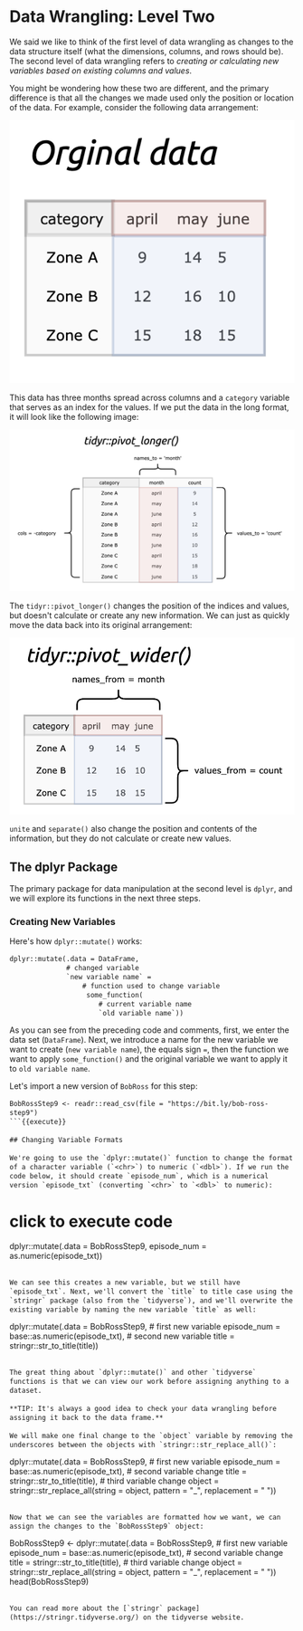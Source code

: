 # Data Wrangling: Level Two

We said we like to think of the first level of data wrangling as changes to the data structure itself (what the dimensions, columns, and rows should be). The second level of data wrangling refers to *creating or calculating new variables based on existing columns and values*.

You might be wondering how these two are different, and the primary difference is that all the changes we made used only the position or location of the data. For example, consider the following data arrangement:

![](https://github.com/mjfrigaard/katacoda-scenarios/blob/master/figs/03-original-data.png?raw=true)

This data has three months spread across columns and a `category` variable that serves as an index for the values. If we put the data in the long format, it will look like the following image:

![](https://github.com/mjfrigaard/katacoda-scenarios/blob/master/figs/04-pivot-longer.png?raw=true)

The `tidyr::pivot_longer()` changes the position of the indices and values, but doesn't calculate or create any new information. We can just as quickly move the data back into its original arrangement:

![](https://github.com/mjfrigaard/katacoda-scenarios/blob/master/figs/05-pivot-wider.png?raw=true)

`unite` and `separate()` also change the position and contents of the information, but they do not calculate or create new values.

## The dplyr Package

The primary package for data manipulation at the second level is `dplyr`, and we will explore its functions in the next three steps.

### Creating New Variables

Here's how `dplyr::mutate()` works:

```
dplyr::mutate(.data = DataFrame,
              # changed variable
              `new variable name` =
                  # function used to change variable
                   some_function(
                      # current variable name
                      `old variable name`))
```

As you can see from the preceding code and comments, first, we enter the data set (`DataFrame`).  Next, we introduce a name for the new variable we want to create (`new variable name`), the equals sign `=`, then the function we want to apply `some_function()` and the original variable we want to apply it to `old variable name`.

Let's import a new version of `BobRoss` for this step:

```
BobRossStep9 <- readr::read_csv(file = "https://bit.ly/bob-ross-step9")
```{{execute}}

## Changing Variable Formats

We're going to use the `dplyr::mutate()` function to change the format of a character variable (`<chr>`) to numeric (`<dbl>`). If we run the code below, it should create `episode_num`, which is a numerical version `episode_txt` (converting `<chr>` to `<dbl>` to numeric):

```
# click to execute code
dplyr::mutate(.data = BobRossStep9, episode_num = as.numeric(episode_txt))
```{{execute}}

We can see this creates a new variable, but we still have `episode_txt`. Next, we'll convert the `title` to title case using the `stringr` package (also from the `tidyverse`), and we'll overwrite the existing variable by naming the new variable `title` as well:

```
dplyr::mutate(.data = BobRossStep9,
              # first new variable
              episode_num = base::as.numeric(episode_txt),
              # second new variable
              title = stringr::str_to_title(title))
```{{execute}}

The great thing about `dplyr::mutate()` and other `tidyverse` functions is that we can view our work before assigning anything to a dataset.

**TIP: It's always a good idea to check your data wrangling before assigning it back to the data frame.**

We will make one final change to the `object` variable by removing the underscores between the objects with `stringr::str_replace_all()`:

```
dplyr::mutate(.data = BobRossStep9,
              # first new variable
              episode_num = base::as.numeric(episode_txt),
              # second variable change
              title = stringr::str_to_title(title),
              # third variable change
              object = stringr::str_replace_all(string = object,
                                       pattern = "_",
                                       replacement = " "))
```{{execute}}

Now that we can see the variables are formatted how we want, we can assign the changes to the `BobRossStep9` object:

```
BobRossStep9 <- dplyr::mutate(.data = BobRossStep9,
              # first new variable
              episode_num = base::as.numeric(episode_txt),
              # second variable change
              title = stringr::str_to_title(title),
              # third variable change
              object = stringr::str_replace_all(string = object,
                                       pattern = "_",
                                       replacement = " "))
head(BobRossStep9)
```{{execute}}

You can read more about the [`stringr` package](https://stringr.tidyverse.org/) on the tidyverse website.
